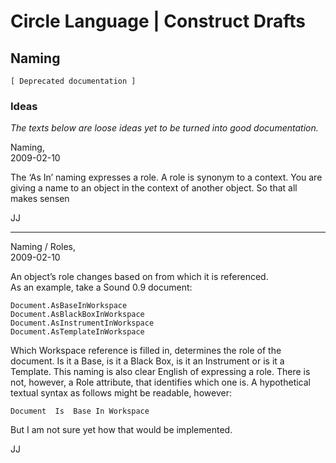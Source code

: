 ﻿Circle Language | Construct Drafts
==================================

Naming
------

`[ Deprecated documentation ]`

### Ideas

*The texts below are loose ideas yet to be turned into good documentation.*

Naming,  
2009-02-10

The ‘As In’ naming expresses a role. A role is synonym to a context. You are giving a name to an object in the context of another object. So that all makes sensen

JJ

-----

Naming / Roles,  
2009-02-10

An object’s role changes based on from which it is referenced.  
As an example, take a Sound 0.9 document:

```
Document.AsBaseInWorkspace
Document.AsBlackBoxInWorkspace
Document.AsInstrumentInWorkspace
Document.AsTemplateInWorkspace
```

Which Workspace reference is filled in, determines the role of the document. Is it a Base, is it a Black Box, is it an Instrument or is it a Template. This naming is also clear English of expressing a role. There is not, however, a Role attribute, that identifies which one is. A hypothetical textual syntax as follows might be readable, however:

```
Document  Is  Base In Workspace
```

But I am not sure yet how that would be implemented.

JJ